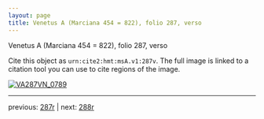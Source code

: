 ```yaml
---
layout: page
title: Venetus A (Marciana 454 = 822), folio 287, verso
---
```


Venetus A (Marciana 454 = 822), folio 287, verso

Cite this object as `urn:cite2:hmt:msA.v1:287v`.  The full image is linked to a citation tool you can use to cite regions of the image.

[![VA287VN_0789](http://www.homermultitext.org/iipsrv?IIIF=/project/homer/pyramidal/deepzoom/hmt/vaimg/2017a/VA287VN_0789.tif/full/800,/0/default.jpg)](http://www.homermultitext.org/ict2/?urn=urn:cite2:hmt:vaimg.2017a:VA287VN_0789) 

---

previous:  [287r](../287r/) | next: [288r](../288r/)